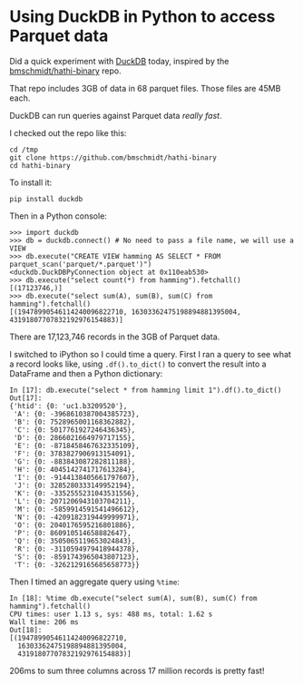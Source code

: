 # Using DuckDB in Python to access Parquet data

Did a quick experiment with [DuckDB](https://duckdb.org/) today, inspired by the [bmschmidt/hathi-binary](https://github.com/bmschmidt/hathi-binary) repo.

That repo includes 3GB of data in 68 parquet files. Those files are 45MB each.

DuckDB can run queries against Parquet data _really fast_.

I checked out the repo like this:

    cd /tmp
    git clone https://github.com/bmschmidt/hathi-binary
    cd hathi-binary

To install it:

    pip install duckdb

Then in a Python console:

```pycon
>>> import duckdb
>>> db = duckdb.connect() # No need to pass a file name, we will use a VIEW
>>> db.execute("CREATE VIEW hamming AS SELECT * FROM parquet_scan('parquet/*.parquet')")
<duckdb.DuckDBPyConnection object at 0x110eab530>
>>> db.execute("select count(*) from hamming").fetchall()
[(17123746,)]
>>> db.execute("select sum(A), sum(B), sum(C) from hamming").fetchall()
[(19478990546114240096822710, 16303362475198894881395004, 43191807707832192976154883)]
```
There are 17,123,746 records in the 3GB of Parquet data.

I switched to iPython so I could time a query. First I ran a query to see what a record looks like, using `.df().to_dict()` to convert the result into a DataFrame and then a Python dictionary:

```
In [17]: db.execute("select * from hamming limit 1").df().to_dict()
Out[17]: 
{'htid': {0: 'uc1.b3209520'},
 'A': {0: -3968610387004385723},
 'B': {0: 7528965001168362882},
 'C': {0: 5017761927246436345},
 'D': {0: 2866021664979717155},
 'E': {0: -8718458467632335109},
 'F': {0: 3783827906913154091},
 'G': {0: -883843087282811188},
 'H': {0: 4045142741717613284},
 'I': {0: -9144138405661797607},
 'J': {0: 3285280333149952194},
 'K': {0: -3352555231043531556},
 'L': {0: 2071206943103704211},
 'M': {0: -5859914591541496612},
 'N': {0: -4209182319449999971},
 'O': {0: 2040176595216801886},
 'P': {0: 860910514658882647},
 'Q': {0: 3505065119653024843},
 'R': {0: -3110594979418944378},
 'S': {0: -8591743965043807123},
 'T': {0: -3262129165685658773}}
```
Then I timed an aggregate query using `%time`:
```
In [18]: %time db.execute("select sum(A), sum(B), sum(C) from hamming").fetchall()
CPU times: user 1.13 s, sys: 488 ms, total: 1.62 s
Wall time: 206 ms
Out[18]: 
[(19478990546114240096822710,
  16303362475198894881395004,
  43191807707832192976154883)]
```
206ms to sum three columns across 17 million records is pretty fast!
